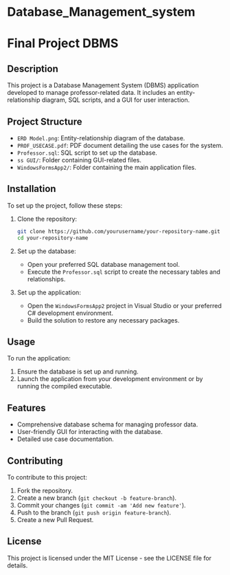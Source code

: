 # Database_Management_system

# Final Project DBMS

## Description
This project is a Database Management System (DBMS) application developed to manage professor-related data. It includes an entity-relationship diagram, SQL scripts, and a GUI for user interaction.

## Project Structure
- `ERD Model.png`: Entity-relationship diagram of the database.
- `PROF_USECASE.pdf`: PDF document detailing the use cases for the system.
- `Professor.sql`: SQL script to set up the database.
- `ss GUI/`: Folder containing GUI-related files.
- `WindowsFormsApp2/`: Folder containing the main application files.

## Installation
To set up the project, follow these steps:

1. Clone the repository:
    ```sh
    git clone https://github.com/yourusername/your-repository-name.git
    cd your-repository-name
    ```

2. Set up the database:
    - Open your preferred SQL database management tool.
    - Execute the `Professor.sql` script to create the necessary tables and relationships.

3. Set up the application:
    - Open the `WindowsFormsApp2` project in Visual Studio or your preferred C# development environment.
    - Build the solution to restore any necessary packages.

## Usage
To run the application:

1. Ensure the database is set up and running.
2. Launch the application from your development environment or by running the compiled executable.

## Features
- Comprehensive database schema for managing professor data.
- User-friendly GUI for interacting with the database.
- Detailed use case documentation.

## Contributing
To contribute to this project:

1. Fork the repository.
2. Create a new branch (`git checkout -b feature-branch`).
3. Commit your changes (`git commit -am 'Add new feature'`).
4. Push to the branch (`git push origin feature-branch`).
5. Create a new Pull Request.

## License
This project is licensed under the MIT License - see the LICENSE file for details.
